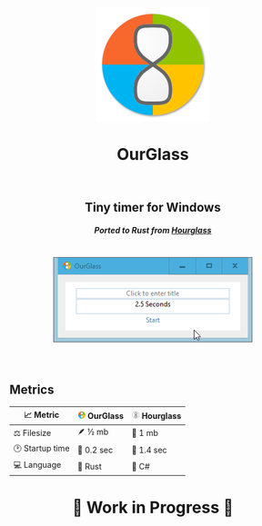 <h1 align="center">
  <img src="logo.png" width="200" height="auto" alt="OurGlass"/>
  <br/><br/>
  OurGlass
  <br/>
  <br/>
</h1>

<h2 align="center">Tiny timer for Windows</h2>
<h5 align="center">
  <i>Ported to Rust from <a href="https://github.com/dziemborowicz/hourglass">Hourglass</a></i>
</h5>

<h1 align="center">
  <img src="screenshot.gif" alt="screenshot" /></a><br/><br/>
</h1>

## Metrics

|📈 Metric|<img src="logo.png" width="14" height="auto" alt="OurGlass"/> OurGlass|<img src="hourglass.png" width="14" height="auto" alt="Hourglass"/> Hourglass|
|--------|--------|--------|
|⚖️ Filesize|🪶 ½ mb|🐘 1 mb|
|🕑 Startup time|🏃 0.2 sec|🐌 1.4 sec|
|💻 Language|🦀 Rust|🤮 C#|

<h1 align="center">
  🚧 Work in Progress 🚧</a>
</h1>
